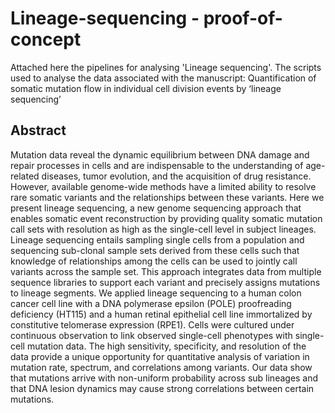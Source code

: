# Lineage-sequencing - proof-of-concept
Attached here the pipelines for analysing 'Lineage sequencing'. The scripts used to analyse the data associated with the manuscript:
Quantification of somatic mutation flow in individual cell division events 
by ‘lineage sequencing’

## Abstract 
Mutation data reveal the dynamic equilibrium between DNA damage and repair processes in cells and are indispensable to the understanding of age-related diseases, tumor evolution, and the acquisition of drug resistance. However, available genome-wide methods have a limited ability to resolve rare somatic variants and the relationships between these variants. Here we present lineage sequencing, a new genome sequencing approach that enables somatic event reconstruction by providing quality somatic mutation call sets with resolution as high as the single-cell level in subject lineages. Lineage sequencing entails sampling single cells from a population and sequencing sub-clonal sample sets derived from these cells such that knowledge of relationships among the cells can be used to jointly call variants across the sample set. This approach integrates data from multiple sequence libraries to support each variant and precisely assigns mutations to lineage segments. We applied lineage sequencing to a human colon cancer cell line with a DNA polymerase epsilon (POLE) proofreading deficiency (HT115) and a human retinal epithelial cell line immortalized by constitutive telomerase expression (RPE1). Cells were cultured under continuous observation to link observed single-cell phenotypes with single-cell mutation data. The high sensitivity, specificity, and resolution of the data provide a unique opportunity for quantitative analysis of variation in mutation rate, spectrum, and correlations among variants. Our data show that mutations arrive with non-uniform probability across sub lineages and that DNA lesion dynamics may cause strong correlations between certain mutations.

